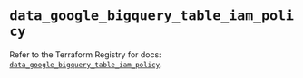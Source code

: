 # `data_google_bigquery_table_iam_policy`

Refer to the Terraform Registry for docs: [`data_google_bigquery_table_iam_policy`](https://registry.terraform.io/providers/hashicorp/google-beta/5.35.0/docs/data-sources/google_bigquery_table_iam_policy).
